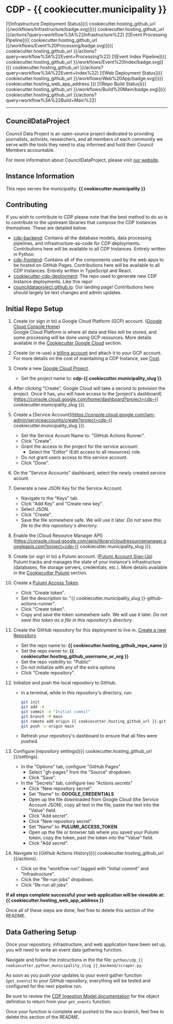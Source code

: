 # CDP - {{ cookiecutter.municipality }}

[![Infrastructure Deployment Status]({{ cookiecutter.hosting_github_url }}/workflows/Infrastructure/badge.svg)]({{ cookiecutter.hosting_github_url }}/actions?query=workflow%3A%22Infrastructure%22)
[![Event Processing Pipeline]({{ cookiecutter.hosting_github_url }}/workflows/Event%20Processing/badge.svg)]({{ cookiecutter.hosting_github_url }}/actions?query=workflow%3A%22Event+Processing%22)
[![Event Index Pipeline]({{ cookiecutter.hosting_github_url }}/workflows/Event%20Index/badge.svg)]({{ cookiecutter.hosting_github_url }}/actions?query=workflow%3A%22Event+Index%22)
[![Web Deployment Status]({{ cookiecutter.hosting_github_url }}/workflows/Web%20App/badge.svg)]({{ cookiecutter.hosting_web_app_address }})
[![Repo Build Status]({{ cookiecutter.hosting_github_url }}/workflows/Build%20Main/badge.svg)]({{ cookiecutter.hosting_github_url }}/actions?query=workflow%3A%22Build+Main%22)

---

## CouncilDataProject

Council Data Project is an open-source project dedicated to providing journalists,
activists, researchers, and all members of each community we serve with the tools they
need to stay informed and hold their Council Members accountable.

For more information about CouncilDataProject, please visit
[our website](https://councildataproject.github.io/).

## Instance Information

This repo serves the municipality: **{{ cookiecutter.municipality }}**

## Contributing

If you wish to contribute to CDP please note that the best method to do so is to
contribute to the upstream libraries that compose the CDP Instances themselves.
These are detailed below.

-   [cdp-backend](https://github.com/CouncilDataProject/cdp-backend): Contains
    all the database models, data processing pipelines, and infrastructure-as-code for CDP
    deployments. Contributions here will be available to all CDP Instances. Entirely
    written in Python.
-   [cdp-frontend](https://github.com/CouncilDataProject/cdp-frontend): Contains all of
    the components used by the web apps to be hosted on GitHub Pages. Contributions here
    will be available to all CDP Instances. Entirely written in
    TypeScript and React.
-   [cookiecutter-cdp-deployment](https://github.com/CouncilDataProject/cookiecutter-cdp-deployment):
    The repo used to generate new CDP Instance deployments. Like this repo!
-   [councildataproject.github.io](https://github.com/CouncilDataProject/councildataproject.github.io):
    Our landing page! Contributions here should largely be text changes and admin updates.

## Initial Repo Setup

1.  Create (or sign in to) a Google Cloud Platform (GCP) account.
    ([Google Cloud Console Home](https://console.cloud.google.com/))<br>
    Google Cloud Platform is where all data and files will be stored, and some
    processing will be done using GCP resources.
    More details available in the
    [Cookiecutter Google Cloud](https://github.com/CouncilDataProject/cookiecutter-cdp-deployment#google-cloud)
    section.
2.  Create (or re-use) a [billing account](https://console.cloud.google.com/billing)
    and attach it to your GCP account.<br>
    For more details on the cost of maintaining a CDP Instance, see [Cost](#cost).
3.  Create a new [Google Cloud Project](https://console.cloud.google.com/projectcreate).
    -   Set the project name to: **cdp-{{ cookiecutter.municipality_slug }}**.
4.  After clicking "Create", Google Cloud will take a second to prevision the project.
    Once it has, you will have access to the
    [project's dashboard](https://console.cloud.google.com/home/dashboard?project=cdp-{{ cookiecutter.municipality_slug }}).
5.  Create a [Service Account](https://console.cloud.google.com/iam-admin/serviceaccounts/create?project=cdp-{{ cookiecutter.municipality_slug }}).
    -   Set the Service Acount Name to: "GitHub Actions Runner".
    -   Click "Create".
    -   Grant the access to the project for the service account:
        -   Select the "Editor" (Edit access to all resources) role.
    -   Do not grant users access to this service account.
    -   Click "Done".
6.  On the "Service Accounts" dashboard, select the newly created service acount.
7.  Generate a new JSON Key for the Service Account.
    -   Navigate to the "Keys" tab.
    -   Click "Add Key" and "Create new key".
    -   Select JSON.
    -   Click "Create".
    -   Save the file somewhere safe. We will use it later.
        _Do not save this file to the this repository's directory._
8.  Enable the [Cloud Resource Manager API](https://console.cloud.google.com/apis/library/cloudresourcemanager.googleapis.com?project=cdp-{{ cookiecutter.municipality_slug }}).
9.  Create (or sign in to) a Pulumi account.
    ([Pulumi Account Sign-Up](https://app.pulumi.com/signup))<br>
    Pulumi tracks and manages the state of your instance's infrastructure
    (databases, file storage servers, credentials, etc.).
    More details available in the
    [Cookiecutter Pulumi](https://github.com/CouncilDataProject/cookiecutter-cdp-deployment#pulumi)
    section.
10. Create a [Pulumi Access Token](https://app.pulumi.com/account/tokens).<br>
    -   Click "Create token".
    -   Set the description to: "{{ cookiecutter.municipality_slug }}-github-actions-runner".
    -   Click "Create token".
    -   Copy and save the token somewhere safe. We will use it later.
        _Do not save this token as a file in this repository's directory._
11. Create the GitHub repository for this deployment to live in.
    [Create a new Repository](https://github.com/new)
    -   Set the repo name to: **{{ cookiecutter.hosting_github_repo_name }}**
    -   Set the repo owner to: **{{ cookiecutter.hosting_github_username_or_org }}**
    -   Set the repo visibility to: "Public"
    -   Do not initialize with any of the extra options
    -   Click "Create repository".
12. Initialize and push the local repository to GitHub.
    -   In a terminal, while in this repository's directory, run:
        ```bash
        git init
        git add -A
        git commit -m "Initial commit"
        git branch -M main
        git remote add origin {{ cookiecutter.hosting_github_url }}.git
        git push -u origin main
        ```
    -   Refresh your repository's dashboard to ensure that all files were pushed.
13. Configure [repository settings]({{ cookiecutter.hosting_github_url }}/settings).
    -   In the "Options" tab, configure "GitHub Pages"
        -   Select "gh-pages" from the "Source" dropdown.
        -   Click "Save".
    -   In the "Secrets" tab, configure two "Actions secrets"
        -   Click "New repository secret".
        -   Set "Name" to: **GOOGLE_CREDENTIALS**
        -   Open up the file downloaded from Google Cloud (the Service Account JSON),
            copy all text in the file, paste the text into the "Value" field.
        -   Click "Add secret".
        -   Click "New repository secret".
        -   Set "Name" to: **PULUMI_ACCESS_TOKEN**
        -   Open up the file or browser tab where you saved your Pulumi token,
            copy the token, past the token into the "Value" field.
        -   Click "Add secret".
14. Navigate to [GitHub Actions History]({{ cookiecutter.hosting_github_url }}/actions).

    -   Click on the "workflow run" tagged with "Initial commit" and "Infrastructure".
    -   Click the "Re-run jobs" dropdown.
    -   Click "Re-run all jobs".

**If all steps complete successful your web application will be viewable at:
{{ cookiecutter.hosting_web_app_address }}**

Once all of these steps are done, feel free to delete this section of the README.

## Data Gathering Setup

Once your repository, infrastructure, and web application have been set up,
you will need to write an event data gathering function.

Navigate and follow the instructions in the the file:
`python/cdp_{{ cookiecutter.python_municipality_slug }}_backend/scraper.py`.

As soon as you push your updates to your event gather function (`get_events`)
to your GitHub repository, everything will be tested and configured for the
next pipeline run.

Be sure to review the
[CDP Ingestion Model documentation](https://councildataproject.github.io/cdp-backend/ingestion_models.html)
for the object definition to return from your `get_events` function.

Once your function is complete and pushed to the `main` branch,
feel free to delete this section of the README.
